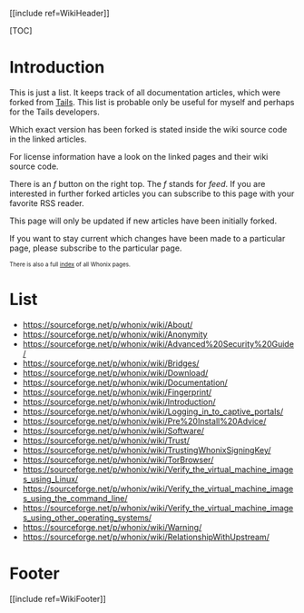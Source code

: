 [[include ref=WikiHeader]]

[TOC]

# Introduction #

This is just a list. It keeps track of all documentation articles, which were forked from [Tails](http://tails.boum.org/). This list is probable only be useful for myself and perhaps for the Tails developers.

Which exact version has been forked is stated inside the wiki source code in the linked articles.

For license information have a look on the linked pages and their wiki source code.

There is an *f* button on the right top. The *f* stands for *feed*. If you are interested in further forked articles you can subscribe to this page with your favorite RSS reader.

This page will only be updated if new articles have been initially forked.

If you want to stay current which changes have been made to a particular page, please subscribe to the particular page.

<font size="-3">There is also a full [index](https://sourceforge.net/p/whonix/wiki/browse_pages/?limit=250) of all Whonix pages.</font>

# List #
* https://sourceforge.net/p/whonix/wiki/About/
* https://sourceforge.net/p/whonix/wiki/Anonymity
* https://sourceforge.net/p/whonix/wiki/Advanced%20Security%20Guide/
* https://sourceforge.net/p/whonix/wiki/Bridges/
* https://sourceforge.net/p/whonix/wiki/Download/
* https://sourceforge.net/p/whonix/wiki/Documentation/
* https://sourceforge.net/p/whonix/wiki/Fingerprint/
* https://sourceforge.net/p/whonix/wiki/Introduction/
* https://sourceforge.net/p/whonix/wiki/Logging_in_to_captive_portals/
* https://sourceforge.net/p/whonix/wiki/Pre%20Install%20Advice/
* https://sourceforge.net/p/whonix/wiki/Software/
* https://sourceforge.net/p/whonix/wiki/Trust/
* https://sourceforge.net/p/whonix/wiki/TrustingWhonixSigningKey/
* https://sourceforge.net/p/whonix/wiki/TorBrowser/
* https://sourceforge.net/p/whonix/wiki/Verify_the_virtual_machine_images_using_Linux/
* https://sourceforge.net/p/whonix/wiki/Verify_the_virtual_machine_images_using_the_command_line/
* https://sourceforge.net/p/whonix/wiki/Verify_the_virtual_machine_images_using_other_operating_systems/
* https://sourceforge.net/p/whonix/wiki/Warning/
* https://sourceforge.net/p/whonix/wiki/RelationshipWithUpstream/

# Footer #
[[include ref=WikiFooter]]
